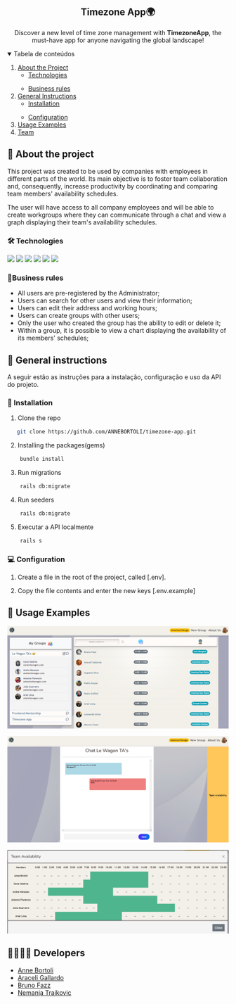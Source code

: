 <!-- PROJECT LOGO -->
<br />
<p align="center">
  <h2 align="center">Timezone App🌍</h2>

  <p align="center">
    Discover a new level of time zone management with <strong>TimezoneApp</strong>, the must-have app for anyone navigating the global landscape!
    <br />
  </p>
</p>

<!-- TABLE OF CONTENTS -->
<details open="open">
  <summary>Tabela de conteúdos</summary>
  <ol>
    <li>
      <a href="#sobre-o-projeto">About the Project</a>
      <ul>
        <li><a href="#tecnologias-utilizadas">Technologies</a></li>
      </ul>
    </li>
    <ul>
        <li><a href="#regras-de-negócio">Business rules</a></li>
      </ul>
    </li>
    <li>
      <a href="#instruções-gerais">General Instructions</a>
      <ul>
        <li><a href="#instalação">Installation</a></li>
      </ul>
    </li>
    <ul>
        <li><a href="#configurando">Configuration</a></li>
      </ul>
    </li>
    <li><a href="#utilizando-a-api">Usage Examples</a></li>
    </li>
    </li>
    <li><a href="#equipe">Team</a></li>
  </ol>
</details>

<!-- ABOUT THE PROJECT -->

## :notebook_with_decorative_cover: About the project

This project was created to be used by companies with employees in different parts of the world. Its main objective is to foster team collaboration and, consequently, increase productivity by coordinating and comparing team members' availability schedules.

The user will have access to all company employees and will be able to create workgroups where they can communicate through a chat and view a graph displaying their team's availability schedules.

### 🛠️ Technologies

<div>
  <img src="https://img.shields.io/badge/ruby-%23CC342D.svg?style=for-the-badge&logo=ruby&logoColor=white)">
  <img src="https://img.shields.io/badge/rails-%23CC0000.svg?style=for-the-badge&logo=ruby-on-rails&logoColor=white">
  <img src="https://img.shields.io/badge/HTML5-E34F26?style=for-the-badge&logo=html5&logoColor=white">
  <img src="https://img.shields.io/badge/CSS3-1572B6?style=for-the-badge&logo=css3&logoColor=white">
  <img src="https://img.shields.io/badge/JavaScript-F7DF1E?style=for-the-badge&logo=javascript&logoColor=black">
  <img src="https://img.shields.io/badge/Postgres-07405E?style=for-the-badge&logo=postgresql&logoColor=white" />
</div>

### 📑Business rules

- All users are pre-registered by the Administrator;
- Users can search for other users and view their information;
- Users can edit their address and working hours;
- Users can create groups with other users;
- Only the user who created the group has the ability to edit or delete it;
- Within a group, it is possible to view a chart displaying the availability of its members' schedules;

<!-- GETTING STARTED -->

## :book: General instructions

A seguir estão as instruções para a instalação, configuração e uso da API do projeto.

### :electric_plug: Installation

1. Clone the repo

```sh
   git clone https://github.com/ANNEBORTOLI/timezone-app.git
```

2. Installing the packages(gems)

```sh
    bundle install
```

3. Run migrations

```sh
    rails db:migrate
```

4. Run seeders

```sh
    rails db:migrate
```

5. Executar a API localmente

```sh
    rails s
```

### 💻 Configuration

1. Create a file in the root of the project, called [.env].

2. Copy the file contents and enter the new keys [.env.example]

<!-- USAGE EXAMPLES -->

## 📸 Usage Examples

![Main Page][main-page]

![Team Chat][team-chat]

![Team Availability][team-availability]

<!-- CONTACT -->

## 👩‍👩‍👦‍👦 Developers

- [Anne Bortoli](https://github.com/ANNEBORTOLI)
- [Araceli Gallardo](https://github.com/atrajkovic)
- [Bruno Fazz](https://github.com/bfazz)
- [Nemanja Trajkovic](https://github.com/Nemonzi/Nemanja-Trajkovic)

<!-- MARKDOWN LINKS & IMAGES -->

[main-page]: public/images/main-page.png
[team-chat]: public/images/team-chat.png
[team-availability]: public/images/team-availability.png
